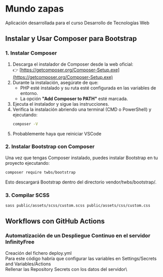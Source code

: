 # Mundo zapas
Aplicación desarrollada para el curso Desarrollo de Tecnologías Web

## **Instalar y Usar Composer para Bootstrap**

### **1. Instalar Composer**

1. Descarga el instalador de Composer desde la web oficial:  
   👉 [https://getcomposer.org/Composer-Setup.exe](https://getcomposer.org/Composer-Setup.exe)
2. Durante la instalación, asegúrate de que:
   - PHP esté instalado y su ruta esté configurada en las variables de entorno.
   - La opción **"Add Composer to PATH"** esté marcada.
3. Ejecuta el instalador y sigue las instrucciones.
4. Verifica la instalación abriendo una terminal (CMD o PowerShell) y ejecutando:
   ```sh
   composer -V
   ```
5. Probablemente haya que reiniciar VSCode

### **2. Instalar Bootstrap con Composer**
Una vez que tengas Composer instalado, puedes instalar Bootstrap en tu proyecto ejecutando:

```sh
composer require twbs/bootstrap
```

Esto descargará Bootstrap dentro del directorio vendor/twbs/bootstrap/.

### **3. Compilar SCSS**

```sh
sass public/assets/scss/custom.scss public/assets/css/custom.css
```

## Workflows con GitHub Actions
### Automatización de un Despliegue Continuo en el servidor InfinityFree

Creación del fichero deploy.yml\
Para este código habría que configurar las variables en Settings/Secrets and Variables/Actions\
Rellenar las Repository Secrets con los datos del servidor\
